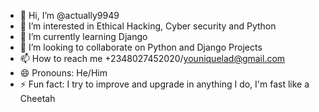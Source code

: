 - 👋 Hi, I’m @actually9949
- 👀 I’m interested in Ethical Hacking, Cyber security and Python
- 🌱 I’m currently learning Django
- 💞️ I’m looking to collaborate on Python and Django Projects
- 📫 How to reach me +2348027452020/youniquelad@gmail.com
- 😄 Pronouns: He/Him
- ⚡ Fun fact: I try to improve and upgrade in anything I do, I'm fast like a Cheetah

<!---
actually9949/actually9949 is a ✨ special ✨ repository because its `README.md` (this file) appears on your GitHub profile.
You can click the Preview link to take a look at your changes.
--->
